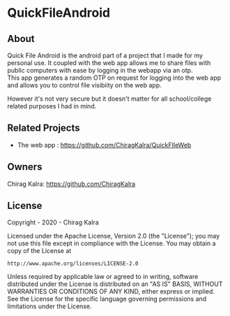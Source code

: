 # QuickFileAndroid

## About
Quick File Android is the android part of a project that I made for my personal use. It coupled with the web app allows me to share files with public computers with ease by logging in the webapp via an otp.  
This app generates a random OTP on request for logging into the web app and allows you to control file visibiity on the web app.

However it's not very secure but it doesn't matter for all school/college related purposes I had in mind.

## Related Projects
* The web app : https://github.com/ChiragKalra/QuickFIleWeb

## Owners
Chirag Kalra: https://github.com/ChiragKalra

## License
Copyright - 2020 - Chirag Kalra

Licensed under the Apache License, Version 2.0 (the "License");
you may not use this file except in compliance with the License.
You may obtain a copy of the License at

    http://www.apache.org/licenses/LICENSE-2.0

Unless required by applicable law or agreed to in writing, software
distributed under the License is distributed on an "AS IS" BASIS,
WITHOUT WARRANTIES OR CONDITIONS OF ANY KIND, either express or implied.
See the License for the specific language governing permissions and
limitations under the License.
